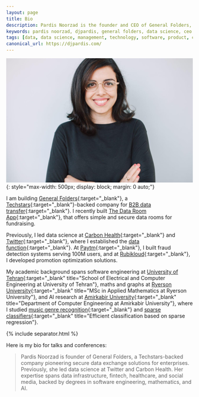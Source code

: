 ```yaml
---
layout: page
title: Bio
description: Pardis Noorzad is the founder and CEO of General Folders, pioneering secure data exchange solutions for enterprises. Previously led data science at Carbon Health and Twitter.
keywords: pardis noorzad, djpardis, general folders, data science, ceo founder, techstars, carbon health, twitter, data exchange, secure data sharing
tags: [data, data science, management, technology, software, product, cloud infrastructure]
canonical_url: https://djpardis.com/
---
```


![Pardis Noorzad](/files/pics/pages/profile_pic.jpg){: style="max-width: 500px; display: block; margin: 0 auto;"}

I am building [General Folders](https://generalfolders.com){:target="_blank"}, 
a [Techstars](https://www.techstars.com/newsroom/new-class-san-diego-sdsu){:target="_blank"}-backed company for [B2B data transfer](https://medium.com/@djpardis/the-state-of-data-exchange-31049fa229f0){:target="_blank"}. I recently built [The Data Room App](https://thedataroom.app){:target="_blank"}, that offers simple and secure data rooms for fundraising.

Previously, I led data science at [Carbon Health](https://www.linkedin.com/posts/carbon-health_meet-pardis-noorzad-head-of-data-science-activity-6649426702302871552-DnLa/){:target="_blank"} 
and [Twitter](https://twitter.com/){:target="_blank"}, where I established the 
[data function](https://medium.com/@djpardis/models-for-integrating-data-science-teams-within-organizations-7c5afa032ebd){:target="_blank"}. 
At [Paytm](http://www.paytm.com){:target="_blank"}, 
I built fraud detection systems serving 100M users, and at 
[Rubikloud](https://www.linkedin.com/company/rubikloud-technologies/){:target="_blank"}, 
I developed promotion optimization solutions.

My academic background spans software engineering 
at [University of Tehran](http://ece.ut.ac.ir/en){:target="_blank" title="School of Electrical and Computer Engineering at University of Tehran"}, 
maths and graphs at [Ryerson University](https://www.torontomu.ca/graphs-group/join-us/){:target="_blank" title="MSc in Applied Mathematics at Ryerson University"}, 
and AI research at [Amirkabir University](http://ceit.aut.ac.ir/autcms/computer-engineering/en/home){:target="_blank" title="Department of Computer Engineering at Amirkabir University"}, 
where I studied [music genre recognition](/files/papers/genreSturmNoorzad20120116.pdf){:target="_blank"} 
and [sparse classifiers](/files/papers/Noorzad2012b.pdf){:target="_blank" title="Efficient classification based on sparse regression"}.

{% include separator.html %}

Here is my bio for talks and conferences:

> Pardis Noorzad is founder of General Folders, a Techstars-backed company pioneering secure data exchange solutions for enterprises. 
> Previously, she led data science at Twitter and Carbon Health. Her expertise spans data infrastructure, fintech, 
> healthcare, and social media, backed by degrees in software engineering, mathematics, and AI.